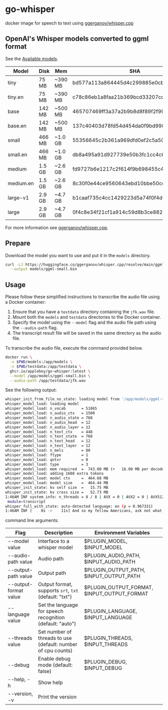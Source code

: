 # go-whisper

docker image for speech to text using [ggerganov/whisper.cpp][1]

[1]:https://github.com/ggerganov/whisper.cpp

## OpenAI's Whisper models converted to ggml format

See the [Available models][2].

| Model      | Disk    | Mem       | SHA                                          |
|------------|---------|-----------|----------------------------------------------|
| tiny       | 75 MB   | ~390 MB   | bd577a113a864445d4c299885e0cb97d4ba92b5f     |
| tiny.en    | 75 MB   | ~390 MB   | c78c86eb1a8faa21b369bcd33207cc90d64ae9df     |
| base       | 142 MB  | ~500 MB   | 465707469ff3a37a2b9b8d8f89f2f99de7299dac     |
| base.en    | 142 MB  | ~500 MB   | 137c40403d78fd54d454da0f9bd998f78703390c     |
| small      | 466 MB  | ~1.0 GB   | 55356645c2b361a969dfd0ef2c5a50d530afd8d5     |
| small.en   | 466 MB  | ~1.0 GB   | db8a495a91d927739e50b3fc1cc4c6b8f6c2d022     |
| medium     | 1.5 GB  | ~2.6 GB   | fd9727b6e1217c2f614f9b698455c4ffd82463b4     |
| medium.en  | 1.5 GB  | ~2.6 GB   | 8c30f0e44ce9560643ebd10bbe50cd20eafd3723     |
| large-v1   | 2.9 GB  | ~4.7 GB   | b1caaf735c4cc1429223d5a74f0f4d0b9b59a299     |
| large      | 2.9 GB  | ~4.7 GB   | 0f4c8e34f21cf1a914c59d8b3ce882345ad349d6     |

For more information see [ggerganov/whisper.cpp][3].

[2]: https://huggingface.co/ggerganov/whisper.cpp/tree/main
[3]: https://github.com/ggerganov/whisper.cpp/tree/master/models

## Prepare

Download the model you want to use and put it in the `models` directory.

```sh
curl -LJ https://huggingface.co/ggerganov/whisper.cpp/resolve/main/ggml-small.bin \
  --output models/ggml-small.bin
```

## Usage

Please follow these simplified instructions to transcribe the audio file using a Docker container:

1. Ensure that you have a `testdata` directory containing the `jfk.wav` file.
2. Mount both the `models` and `testdata` directories to the Docker container.
3. Specify the model using the `--model` flag and the audio file path using the `--audio-path` flag.
4. The transcript result file will be saved in the same directory as the audio file.

To transcribe the audio file, execute the command provided below.

```sh
docker run \
  -v $PWD/models:/app/models \
  -v $PWD/testdata:/app/testdata \
  ghcr.io/appleboy/go-whisper:latest \
  --model /app/models/ggml-small.bin \
  --audio-path /app/testdata/jfk.wav
```

See the following output:

```sh
whisper_init_from_file_no_state: loading model from '/app/models/ggml-small.bin'
whisper_model_load: loading model
whisper_model_load: n_vocab       = 51865
whisper_model_load: n_audio_ctx   = 1500
whisper_model_load: n_audio_state = 768
whisper_model_load: n_audio_head  = 12
whisper_model_load: n_audio_layer = 12
whisper_model_load: n_text_ctx    = 448
whisper_model_load: n_text_state  = 768
whisper_model_load: n_text_head   = 12
whisper_model_load: n_text_layer  = 12
whisper_model_load: n_mels        = 80
whisper_model_load: ftype         = 1
whisper_model_load: qntvr         = 0
whisper_model_load: type          = 3
whisper_model_load: mem required  =  743.00 MB (+   16.00 MB per decoder)
whisper_model_load: adding 1608 extra tokens
whisper_model_load: model ctx     =  464.68 MB
whisper_model_load: model size    =  464.44 MB
whisper_init_state: kv self size  =   15.75 MB
whisper_init_state: kv cross size =   52.73 MB
1:46AM INF system_info: n_threads = 8 / 8 | AVX = 0 | AVX2 = 0 | AVX512 = 0 | FMA = 0 | NEON = 1 | ARM_FMA = 1 | F16C = 0 | FP16_VA = 0 | WASM_SIMD = 0 | BLAS = 0 | SSE3 = 0 | VSX = 0 | COREML = 0 | 
 module=transcript
whisper_full_with_state: auto-detected language: en (p = 0.967331)
1:46AM INF [    0s ->    11s] And so my fellow Americans, ask not what your country can do for you, ask what you can do for your country. module=transcript
```

command line arguments:

| Flag                 | Description                                                 | Environment Variables            |
|----------------------|-------------------------------------------------------------|----------------------------------|
| --model value        | Interface to a whisper model                                | $PLUGIN_MODEL, $INPUT_MODEL      |
| --audio-path value   | Audio path                                                  | $PLUGIN_AUDIO_PATH, $INPUT_AUDIO_PATH |
| --output-path value  | Output path                                                 | $PLUGIN_OUTPUT_PATH, $INPUT_OUTPUT_PATH |
| --output-format value| Output format, supports `srt`, `txt` (default: "txt")      | $PLUGIN_OUTPUT_FORMAT, $INPUT_OUTPUT_FORMAT |
| --language value     | Set the language for speech recognition (default: "auto")  | $PLUGIN_LANGUAGE, $INPUT_LANGUAGE |
| --threads value      | Set number of threads to use (default: number of cpu counts)| $PLUGIN_THREADS, $INPUT_THREADS |
| --debug              | Enable debug mode (default: false)                          | $PLUGIN_DEBUG, $INPUT_DEBUG      |
| --help, -h           | Show help                                                   |                                  |
| --version, -v        | Print the version                                           |                                  |
